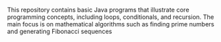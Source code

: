 This repository contains basic Java programs that illustrate core programming concepts, including loops, conditionals, and recursion. The main focus is on mathematical algorithms such as finding prime numbers and generating Fibonacci sequences
